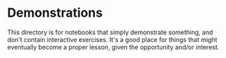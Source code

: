 # Demonstrations

This directory is for notebooks that simply demonstrate something, and don't contain interactive exercises.  It's a good place for things that might eventually become a proper lesson, given the opportunity and/or interest.
